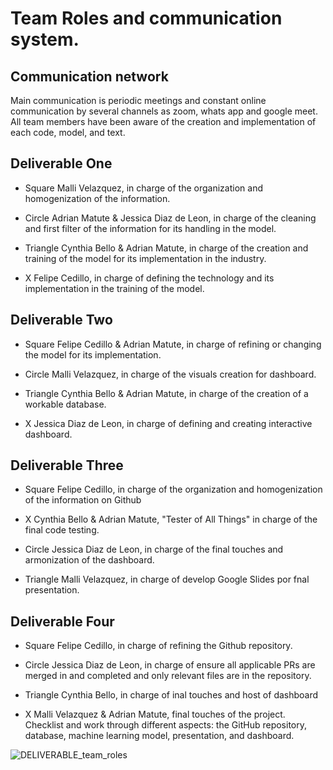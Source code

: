 # Team Roles and communication system.

## Communication network

Main communication is periodic meetings and constant online communication by several channels as zoom, whats app and google meet. 
All team members have been aware of the creation and implementation of each code, model, and text.

## Deliverable One

* Square Malli Velazquez, in charge of the organization and homogenization of the information.

* Circle Adrian Matute & Jessica Diaz de Leon, in charge of the cleaning and first filter of the information for its handling in the model.

* Triangle Cynthia Bello & Adrian Matute, in charge of the creation and training of the model for its implementation in the industry.

* X Felipe Cedillo, in charge of defining the technology and its implementation in the training of the model.

## Deliverable Two

* Square Felipe Cedillo & Adrian Matute, in charge of refining or changing the model for its implementation.

* Circle Malli Velazquez, in charge of the visuals creation for dashboard.

* Triangle Cynthia Bello & Adrian Matute, in charge of the creation of a workable database.

* X Jessica Diaz de Leon, in charge of defining and creating interactive dashboard.

## Deliverable Three

* Square Felipe Cedillo, in charge of the organization and homogenization of the information on Github

* X Cynthia Bello & Adrian Matute, "Tester of All Things" in charge of the final code testing.

* Circle Jessica Diaz de Leon, in charge of the final touches and armonization of the dashboard.

* Triangle Malli Velazquez, in charge of develop Google Slides por fnal presentation.

## Deliverable Four

* Square Felipe Cedillo, in charge of refining the Github repository.

* Circle Jessica Diaz de Leon, in charge of ensure all applicable PRs are merged in and completed and only relevant files are in the repository.

* Triangle Cynthia Bello, in charge of inal touches and host of dashboard

* X Malli Velazquez & Adrian Matute, final touches of the project. Checklist and work through different aspects: the GitHub repository, database, machine learning model, presentation, and dashboard.

![DELIVERABLE_team_roles](https://user-images.githubusercontent.com/96633294/170376158-874ce97a-770d-494e-ba74-46b6015252fe.png)

